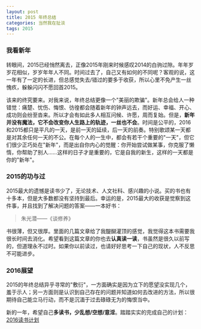 ```yaml
---
layout: post
title: 2015 年终总结
categories: 当然我在扯淡
tags: 2015
---
```


### 我看新年

转眼间，2015已经悄然离去，正像2015年刚来时候感叹2014的白驹过隙。年年岁岁花相似，岁岁年年人不同。时间过去了，自己又有如何的不同呢？客观的说，这一年有了一定的长进，但总感觉失去/错过的要多于收获，所以心里不免产生一丝愧疚，躲躲闪闪不愿回首2015。

该来的终究要来。对我来说，年终总结更像一个"美丽的欺骗"。新年总会给人一种错觉：痛楚、忧伤、悔恨、彷徨都会随着新年的钟声远去，而好运、幸福、开心、成功则会纷至沓来。所以才会有如此多人相互问候、许愿，周而复始。但是，**新年并没有魔法，它不会改变你人生路上的轨迹，一丝也不会**。时间是公平的，2016和2015都只是平凡的一天，是前一天的延续，后一天的前奏。特别歌颂某一天都是对其余任何一天的不公。在每个人的一生中，都会有若干个重要的"一天"，但它们很少正巧处在"新年"，而是出自你内心的觉醒：你开始尝试做某事，你克服了懒惰，你帮助了别人……这样的日子才是重要的，它是自我的新生，这样的一天都是你的"新年"。

### 2015的功与过

2015最大的遗憾是读书少了，无论技术、人文社科、感兴趣的小说。买的书也有十多本，但是大多数都没有坚持到最后。幸运的是，2015最大的收获是觉察到这件事，并且找到了解决问题的答案——一本好书：

> 朱光潜——《谈修养》

书很薄，但又很厚。里面的几篇文章给了我醍醐灌顶的感觉，我觉得这本书需要我很长时间去消化。希望看到这篇文章的你也去**认真读一读**，书虽然是很久以前写的，但道理永不过时。如果你以前读过，也请好好思考一下自己的现状，人不反思不可能进步。

### 2016展望

2015的年终总结异乎寻常的"敷衍"，一方面确实是因为立下的愿望没实现几个，羞于示人；另一方面则是认识到自己存在的问题并知道如何去改进的方法，所以很期待自己能立马行动，而不是沉湎于过去碌碌无为的悔恨当中。

新的一年，希望自己**多读书，少乱想/空想/意淫**。踏踏实实的完成自己的计划：[2016读书计划](../book-list)